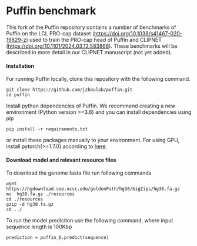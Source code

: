 
# Puffin benchmark

This fork of the Puffin repository contains a number of benchmarks of Puffin on the LCL PRO-cap dataset (https://doi.org/10.1038/s41467-020-19829-z) used to train the PRO-cap head of Puffin and CLIPNET (https://doi.org/10.1101/2024.03.13.583868). These benchmarks will be described in more detail in our CLIPNET manuscript (not yet added).

#### Installation
For running Puffin locally, clone this repository with the following command.

```
git clone https://github.com/jzhoulab/puffin.git
cd puffin
```

Install python dependencies of Puffin. We recommend creating a new environment (Python version >=3.6) and you can install dependencies using pip
```
pip install -r requirements.txt
```
or install these packages manually to your environment. For using GPU, install pytorch(>=1.7.0) according to [here](https://pytorch.org/get-started/locally/). 

####  Download model and relevant resource files

To download the genome fasta file run following commands
```
wget https://hgdownload.soe.ucsc.edu/goldenPath/hg38/bigZips/hg38.fa.gz
mv  hg38.fa.gz ./resources
cd ./resources
gzip -d hg38.fa.gz
cd ../
```

To run the model prediciton use the following command, where input sequence length is 100Kbp
```
prediction = puffin_D.predict(sequence)
```
